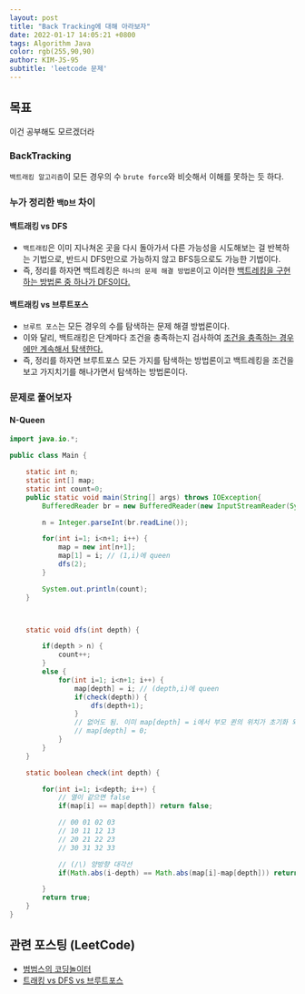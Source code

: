 ```yaml
---
layout: post
title: "Back Tracking에 대해 아라보자"
date: 2022-01-17 14:05:21 +0800
tags: Algorithm Java
color: rgb(255,90,90)
author: KIM-JS-95
subtitle: 'leetcode 문제'
---
```


## 목표
 이건 공부해도 모르겠더라 

### BackTracking

`백트래킹 알고리즘`이 모든 경우의 수 `brute force`와 비슷해서 이해를 못하는 듯 하다.

### 누가 정리한 `백D브` 차이
#### 백트래킹 vs DFS

* `백트래킹`은 이미 지나쳐온 곳을 다시 돌아가서 다른 가능성을 시도해보는 걸 반복하는 기법으로, 반드시 DFS만으로 가능하지 않고 BFS등으로도 가능한 기법이다.
* 즉, 정리를 하자면 백트레킹은 `하나의 문제 해결 방법론`이고 이러한 <u>백트레킹을 구현하는 방법론 중 하나가 DFS이다.</u>

#### 백트래킹 vs 브루트포스

* `브루트 포스`는 모든 경우의 수를 탐색하는 문제 해결 방법론이다.
* 이와 달리, 백트래킹은 단계마다 조건을 충족하는지 검사하여 <u>조건을 충족하는 경우에만 계속해서 탐색한다.</u>
* 즉, 정리를 하자면 브루트포스 모든 가지를 탐색하는 방법론이고 백트레킹을 조건을 보고 가지치기를 해나가면서 탐색하는 방법론이다.

### 문제로 풀어보자

#### N-Queen
```java
import java.io.*;

public class Main {

    static int n;
    static int[] map;
    static int count=0;
    public static void main(String[] args) throws IOException{
        BufferedReader br = new BufferedReader(new InputStreamReader(System.in));

        n = Integer.parseInt(br.readLine());

        for(int i=1; i<n+1; i++) {
            map = new int[n+1];
            map[1] = i; // (1,i)에 queen
            dfs(2);
        }

        System.out.println(count);
    }



    static void dfs(int depth) {

        if(depth > n) {
            count++;
        }
        else {
            for(int i=1; i<n+1; i++) {
                map[depth] = i; // (depth,i)에 queen 
                if(check(depth)) {
                    dfs(depth+1);
                }
                // 없어도 됨. 이미 map[depth] = i에서 부모 퀸의 위치가 초기화 되었기 때문이다.
                // map[depth] = 0;   
            }
        }
    }

    static boolean check(int depth) {

        for(int i=1; i<depth; i++) {
            // 열이 같으면 false
            if(map[i] == map[depth]) return false;

            // 00 01 02 03
            // 10 11 12 13
            // 20 21 22 23
            // 30 31 32 33

            // (/\) 양방향 대각선 
            if(Math.abs(i-depth) == Math.abs(map[i]-map[depth])) return false;

        }
        return true;
    }
}
```


## 관련 포스팅 (LeetCode)
* [범범스의 코딩놀이터](https://bumbums.tistory.com/3)
* [트래킹 vs DFS vs 브루트포스](https://github-wiki-see.page/m/joi0104/BOJ/wiki/%EB%B0%B1%ED%8A%B8%EB%9E%98%ED%82%B9-vs-DFS-vs-%EB%B8%8C%EB%A3%A8%ED%8A%B8%ED%8F%AC%EC%8A%A4)

